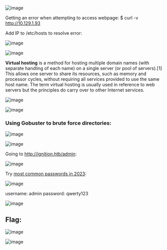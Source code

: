 ![image](https://github.com/Meowdypi/HackTheBox/assets/122643833/f2522feb-0d4a-456b-9671-4f496585c024)


Getting an error when attempting to access webpage:
	$ curl -v http://10.129.1.93 

Add IP to /etc/hosts to resolve error:

![image](https://github.com/Meowdypi/HackTheBox/assets/122643833/3a199feb-7c1c-485a-9b2a-476c8eada479)

![image](https://github.com/Meowdypi/HackTheBox/assets/122643833/15d274ba-3e92-4197-ad01-6cf82f073e87)

**Virtual hosting** is a method for hosting multiple domain names (with separate handling of each name) on a single server (or pool of servers).[1] This allows one server to share its resources, such as memory and processor cycles, without requiring all services provided to use the same host name. The term virtual hosting is usually used in reference to web servers but the principles do carry over to other Internet services.

![image](https://github.com/Meowdypi/HackTheBox/assets/122643833/6cb60770-e80a-47e4-85bb-bda6be0ff410)

![image](https://github.com/Meowdypi/HackTheBox/assets/122643833/b23f0f2a-d5ea-48e8-8f98-27cd14003dd4)


### Using Gobuster to brute force directories:

![image](https://github.com/Meowdypi/HackTheBox/assets/122643833/0917d756-7b29-4373-9af5-ac836f15a6ff)

![image](https://github.com/Meowdypi/HackTheBox/assets/122643833/e56c3d04-b915-4efe-9588-d6709f995c49)


Going to http://ignition.htb/admin:

![image](https://github.com/Meowdypi/HackTheBox/assets/122643833/32789ad6-8c15-48fc-bd3e-b12b584c40a1)

Try 
[most common passwords in 2023](https://cybernews.com/best-password-managers/most-common-passwords/):

![image](https://github.com/Meowdypi/HackTheBox/assets/122643833/ba5bde3a-ea91-4200-99a6-27e7223e186a)

username: admin
password: qwerty123

![image](https://github.com/Meowdypi/HackTheBox/assets/122643833/d0c900db-aeb1-4f8e-bef7-4dd547e7e90a)


## Flag:

![image](https://github.com/Meowdypi/HackTheBox/assets/122643833/8edbf954-568a-46c7-83b4-191a7ac91e67)


![image](https://github.com/Meowdypi/HackTheBox/assets/122643833/0b3ea207-ec52-48b1-a18d-2f26f772a5fd)

